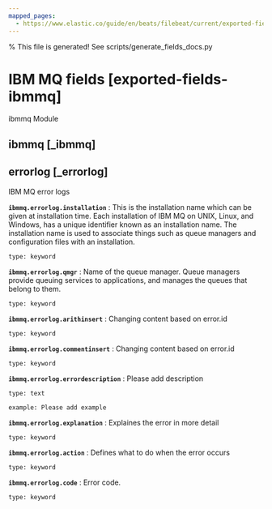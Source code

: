 ```yaml
---
mapped_pages:
  - https://www.elastic.co/guide/en/beats/filebeat/current/exported-fields-ibmmq.html
---
```


% This file is generated! See scripts/generate_fields_docs.py

# IBM MQ fields [exported-fields-ibmmq]

ibmmq Module

## ibmmq [_ibmmq]



## errorlog [_errorlog]

IBM MQ error logs

**`ibmmq.errorlog.installation`**
:   This is the installation name which can be given at installation time. Each installation of IBM MQ on UNIX, Linux, and Windows, has a unique identifier known as an installation name. The installation name is used to associate things such as queue managers and configuration files with an installation.

    type: keyword


**`ibmmq.errorlog.qmgr`**
:   Name of the queue manager. Queue managers provide queuing services to applications, and manages the queues that belong to them.

    type: keyword


**`ibmmq.errorlog.arithinsert`**
:   Changing content based on error.id

    type: keyword


**`ibmmq.errorlog.commentinsert`**
:   Changing content based on error.id

    type: keyword


**`ibmmq.errorlog.errordescription`**
:   Please add description

    type: text

    example: Please add example


**`ibmmq.errorlog.explanation`**
:   Explaines the error in more detail

    type: keyword


**`ibmmq.errorlog.action`**
:   Defines what to do when the error occurs

    type: keyword


**`ibmmq.errorlog.code`**
:   Error code.

    type: keyword


